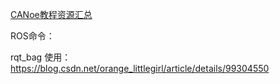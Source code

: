 [CANoe教程资源汇总](https://zhuanlan.zhihu.com/p/45211631)



ROS命令：

rqt_bag 使用： https://blog.csdn.net/orange_littlegirl/article/details/99304550
